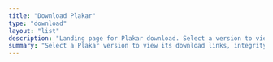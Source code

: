 ```yaml
---
title: "Download Plakar"
type: "download"
layout: "list"
description: "Landing page for Plakar download. Select a version to view platform packages, checksums, and installation guidance."
summary: "Select a Plakar version to view its download links, integrity checks, and install instructions. This page redirects to the latest release."
---
```


